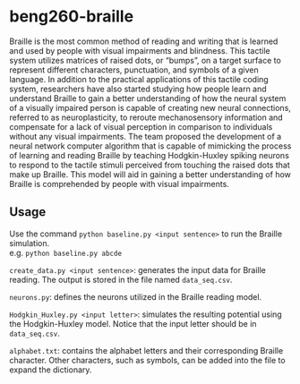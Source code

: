 # beng260-braille
Braille is the most common method of reading and writing that is learned and used by people with visual impairments and blindness. This tactile system utilizes matrices of raised dots, or “bumps”, on a target surface to represent different characters, punctuation, and symbols of a given language. In addition to the practical applications of this tactile coding system, researchers have also started studying how people learn and understand Braille to gain a better understanding of how the neural system of a visually impaired person is capable of creating new neural connections, referred to as neuroplasticity, to reroute mechanosensory information and compensate for a lack of visual perception in comparison to individuals without any visual impairments. The team proposed the development of a neural network computer algorithm that is capable of mimicking the process of learning and reading Braille by teaching Hodgkin-Huxley spiking neurons to respond to the tactile stimuli perceived from touching the raised dots that make up Braille. This model will aid in gaining a better understanding of how Braille is comprehended by people with visual impairments.

## Usage
Use the command ```python baseline.py <input sentence>``` to run the Braille simulation. <br/>
e.g. ```python baseline.py abcde```

```create_data.py <input sentence>```: generates the input data for Braille reading. The output is stored in the file named `data_seq.csv`.<br/>

```neurons.py```: defines the neurons utilized in the Braille reading model.<br/>

```Hodgkin_Huxley.py <input letter>```: simulates the resulting potential using the Hodgkin-Huxley model. Notice that the input letter should be in ```data_seq.csv```.<br/>

```alphabet.txt```: contains the alphabet letters and their corresponding Braille character. Other characters, such as symbols, can be added into the file to expand the dictionary.

